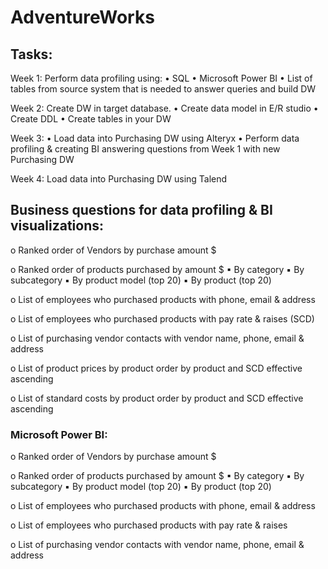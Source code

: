 # AdventureWorks

## Tasks:
Week 1:  Perform data profiling using:
• SQL
• Microsoft Power BI
• List of tables from source system that is needed to answer queries and build DW

Week 2: Create DW in target database.
• Create data model in E/R studio
• Create DDL
• Create tables in your DW

Week 3: 
• Load data into Purchasing DW using Alteryx
• Perform data profiling & creating BI answering questions from Week 1 with new Purchasing DW

Week 4: Load data into Purchasing DW using Talend

## Business questions for data profiling & BI visualizations:

o Ranked order of Vendors by purchase amount $

o Ranked order of products purchased by amount $
▪ By category
▪ By subcategory
▪ By product model (top 20)
▪ By product (top 20)

o List of employees who purchased products with phone, email & address

o List of employees who purchased products with pay rate & raises (SCD)

o List of purchasing vendor contacts with vendor name, phone, email & address

o List of product prices by product order by product and SCD effective ascending

o List of standard costs by product order by product and SCD effective ascending

###  Microsoft Power BI: 
o Ranked order of Vendors by purchase amount $

o Ranked order of products purchased by amount $
▪ By category
▪ By subcategory
▪ By product model (top 20)
▪ By product (top 20)

o List of employees who purchased products with phone, email & address

o List of employees who purchased products with pay rate & raises

o List of purchasing vendor contacts with vendor name, phone, email & address

